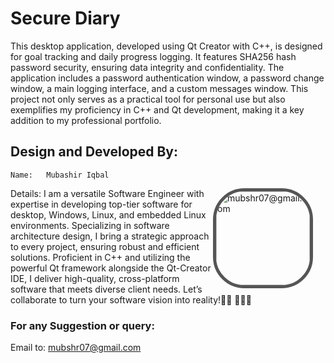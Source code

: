 
# Secure Diary
This desktop application, developed using Qt Creator with C++, is designed for goal tracking and daily progress logging. It features SHA256 hash password security, ensuring data integrity and confidentiality. The application includes a password authentication window, a password change window, a main logging interface, and a custom messages window. This project not only serves as a practical tool for personal use but also exemplifies my proficiency in C++ and Qt development, making it a key addition to my professional portfolio.
 

## Design and Developed By:
	Name: 	Mubashir Iqbal 

<img src="https://avatars.githubusercontent.com/u/34352213?v=4" width="150" height="150" alt="mubshr07@gmail.com" align="right" style="margin-right: 20px;   border: 5px solid #555; border-radius:50px; ">
Details: I am a versatile Software Engineer with expertise in developing top-tier software for desktop, Windows, Linux, and embedded Linux environments. Specializing in software architecture design, I bring a strategic approach to every project, ensuring robust and efficient solutions. Proficient in C++ and utilizing the powerful Qt framework alongside the Qt-Creator IDE, I deliver high-quality, cross-platform software that meets diverse client needs. Let’s collaborate to turn your software vision into reality!👨🏻‍ 👨🏻‍💻


### For any Suggestion or query: 
Email to: <a href="emailto:mubshr07@gmail.com"> mubshr07@gmail.com </a>

 

